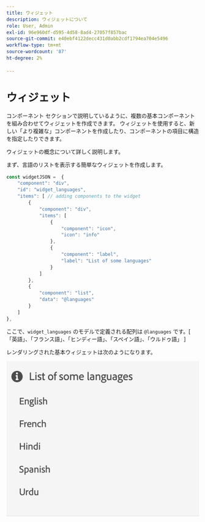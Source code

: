 ```yaml
---
title: ウィジェット
description: ウィジェットについて
role: User, Admin
exl-id: 96e960df-d595-4d58-8ad4-27057f857bac
source-git-commit: e40ebf4122decc431d0abb2cdf1794ea704e5496
workflow-type: tm+mt
source-wordcount: '87'
ht-degree: 2%

---
```


# ウィジェット

コンポーネント セクションで説明しているように、複数の基本コンポーネントを組み合わせてウィジェットを作成できます。
ウィジェットを使用すると、新しい「より複雑な」コンポーネントを作成したり、コンポーネントの項目に構造を指定したりできます。

ウィジェットの概念について詳しく説明します。

まず、言語のリストを表示する簡単なウィジェットを作成します。

```js title="basicWidget.js"
const widgetJSON =  {
    "component": "div", 
    "id": "widget_languages", 
    "items": [ // adding components to the widget
        {
            "component": "div",
            "items": [
                {
                    "component": "icon",
                    "icon": "info"
                },
                {
                    "component": "label",
                    "label": "List of some languages"
                }
            ]
        },
        {
            "component": "list",
            "data": "@languages"
        }
    ]
},
```

ここで、`widget_languages` のモデルで定義される配列は `@languages` です。[ 「英語」、「フランス語」、「ヒンディー語」、「スペイン語」、「ウルドゥ語」 ]

レンダリングされた基本ウィジェットは次のようになります。

![basic_widget](imgs/basic_widget.png "Basic ウィジェット ")
